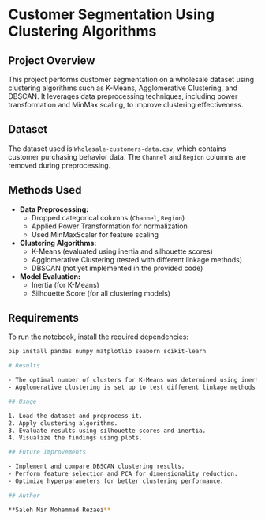 # Customer Segmentation Using Clustering Algorithms

## Project Overview
This project performs customer segmentation on a wholesale dataset using clustering algorithms such as K-Means, Agglomerative Clustering, and DBSCAN. It leverages data preprocessing techniques, including power transformation and MinMax scaling, to improve clustering effectiveness.

## Dataset
The dataset used is `Wholesale-customers-data.csv`, which contains customer purchasing behavior data. The `Channel` and `Region` columns are removed during preprocessing.

## Methods Used
- **Data Preprocessing:**
  - Dropped categorical columns (`Channel`, `Region`)
  - Applied Power Transformation for normalization
  - Used MinMaxScaler for feature scaling
- **Clustering Algorithms:**
  - K-Means (evaluated using inertia and silhouette scores)
  - Agglomerative Clustering (tested with different linkage methods)
  - DBSCAN (not yet implemented in the provided code)
- **Model Evaluation:**
  - Inertia (for K-Means)
  - Silhouette Score (for all clustering models)

## Requirements
To run the notebook, install the required dependencies:

```bash
pip install pandas numpy matplotlib seaborn scikit-learn

# Results

- The optimal number of clusters for K-Means was determined using inertia and silhouette analysis.  
- Agglomerative clustering is set up to test different linkage methods.  

## Usage

1. Load the dataset and preprocess it.  
2. Apply clustering algorithms.  
3. Evaluate results using silhouette scores and inertia.  
4. Visualize the findings using plots.  

## Future Improvements

- Implement and compare DBSCAN clustering results.  
- Perform feature selection and PCA for dimensionality reduction.  
- Optimize hyperparameters for better clustering performance.  

## Author

**Saleh Mir Mohammad Rezaei**
